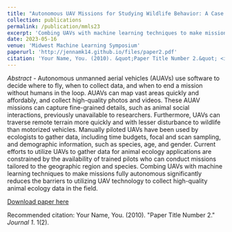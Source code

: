 ```yaml
---
title: "Autonomous UAV Missions for Studying Wildlife Behavior: A Case Study for the Individual Identification of Zebras"
collection: publications
permalink: /publication/mmls23
excerpt: 'Combing UAVs with machine learning techniques to make missions fully autonomous significantly reduces the barriers to utilizing UAV technology to collect high-quality animal ecology data in the field.'
date: 2023-05-16
venue: 'Midwest Machine Learning Symposium'
paperurl: 'http://jennamk14.github.io/files/paper2.pdf'
citation: 'Your Name, You. (2010). &quot;Paper Title Number 2.&quot; <i>Journal 1</i>. 1(2).'
---
```

*Abstract -* Autonomous unmanned aerial vehicles (AUAVs) use software to decide where to fly, when to collect data, and when to end a mission without humans in the loop. AUAVs can map vast areas quickly and affordably, and collect high-quality photos and videos. These AUAV missions can capture fine-grained details, such as animal social interactions, previously unavailable to researchers. Furthermore, UAVs can traverse remote terrain more quickly and with lesser disturbance to wildlife than motorized vehicles. Manually piloted UAVs have been used by ecologists to gather data, including time budgets, focal and scan sampling, and demographic information, such as species, age, and gender. Current efforts to utilize UAVs to gather data for animal ecology applications are constrained by the availability of trained pilots who can conduct missions tailored to the geographic region and species. Combing UAVs with machine learning techniques to make missions fully autonomous significantly reduces the barriers to utilizing UAV technology to collect high-quality animal ecology data in the field.

[Download paper here](http://academicpages.github.io/files/paper2.pdf)

Recommended citation: Your Name, You. (2010). "Paper Title Number 2." <i>Journal 1</i>. 1(2).
